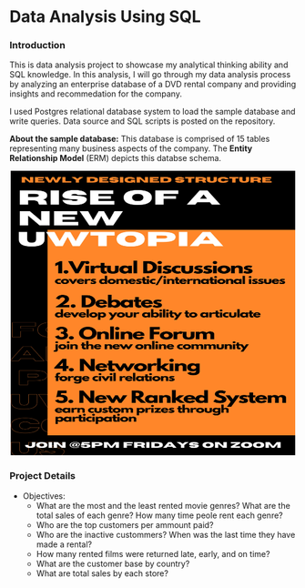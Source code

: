 # Data Analysis Using SQL 

### Introduction
This is data analysis project to showcase my analytical thinking ability and SQL knowledge. In this analysis, I will go through my data analysis process by analyzing an enterprise database of a DVD rental company and providing insights and recommedation for the company.

I used Postgres relational database system to load the sample database and write queries. Data source and SQL scripts is posted on the repository.  

**About the sample database:** This database is comprised of 15 tables representing many business aspects of the company. The **Entity Relationship Model** (ERM) depicts this databse schema. 
	
<p align="center">
	<img src="0001.jpg" | width = "500" | height = "500">
</p>

### Project Details


- Objectives:
	- What are the most and the least rented movie genres? What are the total sales of each genre? How many time peole rent each genre?
	- Who are the top customers per ammount paid?
	- Who are the inactive custommers? When was the last time they have made a rental? 
	- How many rented films were returned late, early, and on time?
	- What are the customer base by country?
	- What are total sales by each store?

